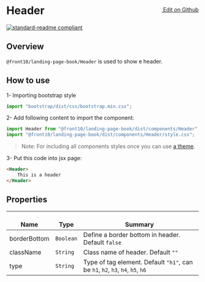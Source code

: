 <a style="float:right; margin-top: 30px;" target="_blank" href="https://github.com/front10/landing-page-book/edit/master/src/components/Button/README.md"> <img width="15px;" src="https://assets-cdn.github.com/images/icons/emoji/unicode/270f.png"/> Edit on Github
</a>

# Header

[![standard-readme compliant](https://img.shields.io/badge/standard--readme-OK-green.svg?style=flat-square)](https://github.com/RichardLitt/standard-readme)

## Overview
`@front10/landing-page-book/Header` is used to show e header.

## How to use
1- Importing bootstrap style

```js
import "bootstrap/dist/css/bootstrap.min.css";
```
2- Add following content to import the component:

```js
import Header from "@front10/landing-page-book/dist/components/Header";
import "@front10/landing-page-book/dist/components/Header/style.css";
```

> Note: For including all components styles once you can use [a theme](https://github.com/front10/landing-page-book/wiki/Theming).

3- Put this code into jsx page:
```html
<Header>
    This is a header
</Header>
```

## Properties

| </br>Name   | </br>Type | </br>Summary                                                                                 | 
| ------------| - | ------------------------------------------------------------------------------------------------------ |
| borderBottom      | `Boolean` | Define a border bottom in header. Default `false`|
| className      | `String` | Class name of header. Default `""`|
| type      | `String` | Type of tag element. Default `"h1"`, can be `h1`, `h2`, `h3`, `h4`, `h5`, `h6`|

